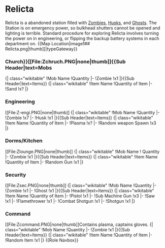 # Relicta

Relicta is a abandoned station filled with [Zombies](Zombie.md), [Husks](Husk.md), and [Ghosts](Ghost.md). The Station is on emergency power, so bulkhead shutters cannot be opened and lighting is terrible. Standard procedure for exploring Relicta involves turning the power on in engineering, or flipping the backup battery systems in each department on. {{Map Location|image1##  Relicta.png|<nowiki>thumb]]</nowiki>|typeGateway}}
### Church}}[[File:Zchruch.PNG|none|thumb]]{{Sub Header|text=Mobs
{| class="wikitable"
!Mob Name
!Quantity
|-
!Zombie
!x1
|}{{Sub Header|text=Items}}
{| class="wikitable"
!Item Name
!Quantity of Item
|-
!Sand
!x?
|}

### Engineering
[[File:Z-engi.PNG|none|thumb]]
{| class="wikitable"
!Mob Name
!Quantity
|-
!Zombie
!x7
|-
!Husk
!x1
|}{{Sub Header|text=Items}}
{| class="wikitable"
!Item Name
!Quantity of Item
|-
!Plasma
!x?
|-
!Random weapon Spawn
!x3
|}

### Dorms/Kitchen
[[File:Zlounge.PNG|none|thumb]]
{| class="wikitable"
!Mob Name
! Quantity
|-
!Zombie
!x1
|}{{Sub Header|text=Items}}
{| class="wikitable"
!Item Name
!Quantity of Item
|-
!Random Gun
!x1
|}

### Security
[[File:Zsec.PNG|none|thumb]]
{| class="wikitable"
!Mob Name
!Quantity
|-
!Zombie
!x1
|-
!Ghost
!x1
|}{{Sub Header|text=Items}}
{| class="wikitable"
!Item Name
!Quantity of Item
|-
!Pistol
!x1
|-
!Sub Machine Gun
!x3
|-
!Saw
!x1
|-
!Flamethrower 
!x1
|-
!Combat Shotgun
!x1
|-
!Shotgun
!x1
|}

### Command
[[File:Zcommand.PNG|none|thumb]]Contains plasma, captains gloves.
{| class="wikitable"
!Mob Name
!Quantity
|-
!Zombie
!x1
|}{{Sub Header|text=Items}}
{| class="wikitable"
!Item Name
!Quantity of Item
|-
!Random Item
!x1
|}
{{Role Navbox}}